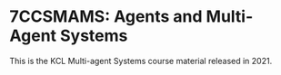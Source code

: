 # 7CCSMAMS: Agents and Multi-Agent Systems

This is the KCL Multi-agent Systems course material released in 2021.

